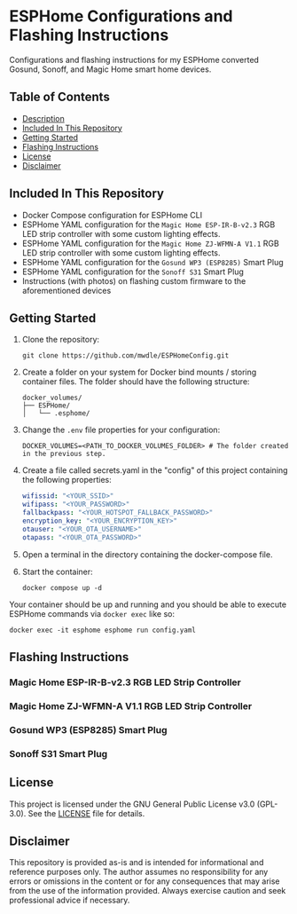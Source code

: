 # ESPHome Configurations and Flashing Instructions

Configurations and flashing instructions for my ESPHome converted Gosund, Sonoff, and Magic Home smart home devices.  

## Table of Contents  

* [Description](#esphome-configurations-and-flashing-instructions)  
* [Included In This Repository](#included-in-this-repository)  
* [Getting Started](#getting-started)  
* [Flashing Instructions](#flashing-instructions)
* [License](#license)  
* [Disclaimer](#disclaimer)  

## Included In This Repository

* Docker Compose configuration for ESPHome CLI  
* ESPHome YAML configuration for the `Magic Home ESP-IR-B-v2.3` RGB LED strip controller with some custom lighting effects.  
* ESPHome YAML configuration for the `Magic Home ZJ-WFMN-A V1.1` RGB LED strip controller with some custom lighting effects.  
* ESPHome YAML configuration for the `Gosund WP3 (ESP8285)` Smart Plug  
* ESPHome YAML configuration for the `Sonoff S31` Smart Plug  
* Instructions (with photos) on flashing custom firmware to the aforementioned devices  

## Getting Started  

1. Clone the repository:  

    ```shell
    git clone https://github.com/mwdle/ESPHomeConfig.git
    ```  

2. Create a folder on your system for Docker bind mounts / storing container files. The folder should have the following structure:

    ```shell
    docker_volumes/
    ├── ESPHome/
    │   └── .esphome/
    ```  

3. Change the `.env` file properties for your configuration:  

    ```properties
    DOCKER_VOLUMES=<PATH_TO_DOCKER_VOLUMES_FOLDER> # The folder created in the previous step.
    ```  

4. Create a file called secrets.yaml in the "config" of this project containing the following properties:  

    ```YAML
    wifissid: "<YOUR_SSID>"
    wifipass: "<YOUR_PASSWORD>"
    fallbackpass: "<YOUR_HOTSPOT_FALLBACK_PASSWORD>"
    encryption_key: "<YOUR_ENCRYPTION_KEY>"
    otauser: "<YOUR_OTA_USERNAME>"
    otapass: "<YOUR_OTA_PASSWORD>"
    ```  

5. Open a terminal in the directory containing the docker-compose file.  
6. Start the container:  

    ```shell
    docker compose up -d
    ```  

Your container should be up and running and you should be able to execute ESPHome commands via `docker exec` like so:

```shell
docker exec -it esphome esphome run config.yaml
```

## Flashing Instructions  

### Magic Home ESP-IR-B-v2.3 RGB LED Strip Controller  

### Magic Home ZJ-WFMN-A V1.1 RGB LED Strip Controller  

### Gosund WP3 (ESP8285) Smart Plug  

### Sonoff S31 Smart Plug  

## License  

This project is licensed under the GNU General Public License v3.0 (GPL-3.0). See the [LICENSE](LICENSE.txt) file for details.  

## Disclaimer  

This repository is provided as-is and is intended for informational and reference purposes only. The author assumes no responsibility for any errors or omissions in the content or for any consequences that may arise from the use of the information provided. Always exercise caution and seek professional advice if necessary.  
